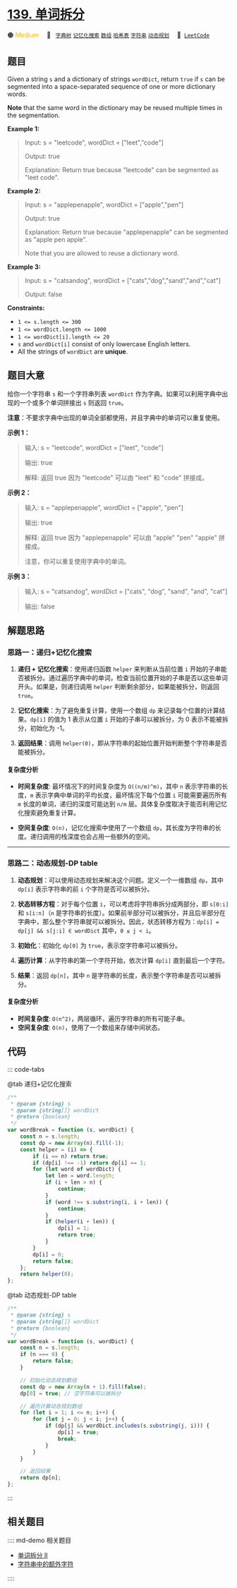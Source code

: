 # [139. 单词拆分](https://leetcode.com/problems/word-break)

🟠 <font color=#ffb800>Medium</font>&emsp; 🔖&ensp; [`字典树`](/leetcode/outline/tag/trie.md) [`记忆化搜索`](/leetcode/outline/tag/memoization.md) [`数组`](/leetcode/outline/tag/array.md) [`哈希表`](/leetcode/outline/tag/hash-table.md) [`字符串`](/leetcode/outline/tag/string.md) [`动态规划`](/leetcode/outline/tag/dynamic-programming.md)&emsp; 🔗&ensp;[`LeetCode`](https://leetcode.com/problems/word-break/)

## 题目

Given a string `s` and a dictionary of strings `wordDict`, return `true` if
`s` can be segmented into a space-separated sequence of one or more dictionary
words.

**Note** that the same word in the dictionary may be reused multiple times in
the segmentation.

**Example 1:**

> Input: s = "leetcode", wordDict = ["leet","code"]
>
> Output: true
>
> Explanation: Return true because "leetcode" can be segmented as "leet code".

**Example 2:**

> Input: s = "applepenapple", wordDict = ["apple","pen"]
>
> Output: true
>
> Explanation: Return true because "applepenapple" can be segmented as "apple pen apple".
>
> Note that you are allowed to reuse a dictionary word.

**Example 3:**

> Input: s = "catsandog", wordDict = ["cats","dog","sand","and","cat"]
>
> Output: false

**Constraints:**

- `1 <= s.length <= 300`
- `1 <= wordDict.length <= 1000`
- `1 <= wordDict[i].length <= 20`
- `s` and `wordDict[i]` consist of only lowercase English letters.
- All the strings of `wordDict` are **unique**.

## 题目大意

给你一个字符串 `s` 和一个字符串列表 `wordDict` 作为字典。如果可以利用字典中出现的一个或多个单词拼接出 `s` 则返回 `true`。

**注意**：不要求字典中出现的单词全部都使用，并且字典中的单词可以重复使用。

**示例 1：**

> 输入: s = "leetcode", wordDict = ["leet", "code"]
>
> 输出: true
>
> 解释: 返回 true 因为 "leetcode" 可以由 "leet" 和 "code" 拼接成。

**示例 2：**

> 输入: s = "applepenapple", wordDict = ["apple", "pen"]
>
> 输出: true
>
> 解释: 返回 true 因为 "applepenapple" 可以由 "apple" "pen" "apple" 拼接成。
>
> 注意，你可以重复使用字典中的单词。

**示例 3：**

> 输入: s = "catsandog", wordDict = ["cats", "dog", "sand", "and", "cat"]
>
> 输出: false

## 解题思路

### 思路一：递归+记忆化搜索

1. **递归 + 记忆化搜索**：使用递归函数 `helper` 来判断从当前位置 `i` 开始的子串能否被拆分。通过遍历字典中的单词，检查当前位置开始的子串是否以这些单词开头。如果是，则递归调用 `helper` 判断剩余部分，如果能被拆分，则返回 `true`。

2. **记忆化搜索**：为了避免重复计算，使用一个数组 `dp` 来记录每个位置的计算结果。`dp[i]` 的值为 1 表示从位置 `i` 开始的子串可以被拆分，为 0 表示不能被拆分，初始化为 -1。

3. **返回结果**：调用 `helper(0)`，即从字符串的起始位置开始判断整个字符串是否能被拆分。

#### 复杂度分析

- **时间复杂度**: 最坏情况下的时间复杂度为 `O((n/m)^m)`，其中 `n` 表示字符串的长度，`m` 表示字典中单词的平均长度，最坏情况下每个位置 `i` 可能需要遍历所有 `m` 长度的单词，递归的深度可能达到 `n/m` 层。具体复杂度取决于能否利用记忆化搜索避免重复计算。

- **空间复杂度**: `O(n)`，记忆化搜索中使用了一个数组 `dp`，其长度为字符串的长度。递归调用的栈深度也会占用一些额外的空间。

---

### 思路二：动态规划-DP table

1. **动态规划**：可以使用动态规划来解决这个问题。定义一个一维数组 `dp`，其中 `dp[i]` 表示字符串的前 `i` 个字符是否可以被拆分。

2. **状态转移方程**：对于每个位置 `i`，可以考虑将字符串拆分成两部分，即 `s[0:i]` 和 `s[i:n]`（`n` 是字符串的长度）。如果前半部分可以被拆分，并且后半部分在字典中，那么整个字符串就可以被拆分。因此，状态转移方程为：`dp[i] = dp[j] && s[j:i] ∈ wordDict` 其中，`0 ≤ j < i`。

3. **初始化**：初始化 `dp[0]` 为 `true`，表示空字符串可以被拆分。

4. **遍历计算**：从字符串的第一个字符开始，依次计算 `dp[i]` 直到最后一个字符。

5. **结果**：返回 `dp[n]`，其中 `n` 是字符串的长度，表示整个字符串是否可以被拆分。

#### 复杂度分析

- **时间复杂度**: `O(n^2)`，两层循环，遍历字符串的所有可能子串。
- **空间复杂度**: `O(n)`，使用了一个数组来存储中间状态。

## 代码

::: code-tabs

@tab 递归+记忆化搜索

```javascript
/**
 * @param {string} s
 * @param {string[]} wordDict
 * @return {boolean}
 */
var wordBreak = function (s, wordDict) {
	const n = s.length;
	const dp = new Array(n).fill(-1);
	const helper = (i) => {
		if (i == n) return true;
		if (dp[i] !== -1) return dp[i] == 1;
		for (let word of wordDict) {
			let len = word.length;
			if (i + len > n) {
				continue;
			}
			if (word !== s.substring(i, i + len)) {
				continue;
			}
			if (helper(i + len)) {
				dp[i] = 1;
				return true;
			}
		}
		dp[i] = 0;
		return false;
	};
	return helper(0);
};
```

@tab 动态规划-DP table

```javascript
/**
 * @param {string} s
 * @param {string[]} wordDict
 * @return {boolean}
 */
var wordBreak = function (s, wordDict) {
	const n = s.length;
	if (n === 0) {
		return false;
	}

	// 初始化动态规划数组
	const dp = new Array(n + 1).fill(false);
	dp[0] = true; // 空字符串可以被拆分

	// 遍历计算动态规划数组
	for (let i = 1; i <= n; i++) {
		for (let j = 0; j < i; j++) {
			if (dp[j] && wordDict.includes(s.substring(j, i))) {
				dp[i] = true;
				break;
			}
		}
	}

	// 返回结果
	return dp[n];
};
```

:::

## 相关题目

:::: md-demo 相关题目
- [单词拆分 II](https://leetcode.com/problems/word-break-ii)
- [字符串中的额外字符](https://leetcode.com/problems/extra-characters-in-a-string)

::::
